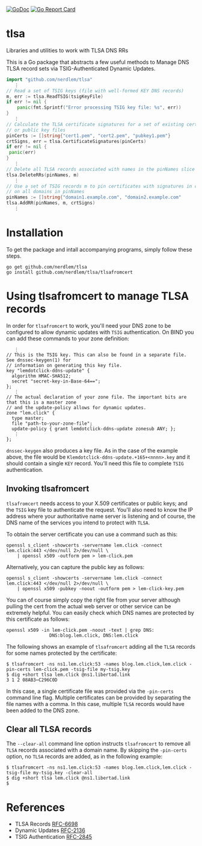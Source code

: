 [![GoDoc](https://godoc.org/github.com/nerdlem/tlsa?status.svg)](https://godoc.org/github.com/nerdlem/tlsa)
[![Go Report Card](https://goreportcard.com/badge/github.com/nerdlem/tlsa)](https://goreportcard.com/report/github.com/nerdlem/tlsa)

# tlsa

Libraries and utilities to work with TLSA DNS RRs

This is a Go package that abstracts a few useful methods to Manage DNS TLSA record sets  via TSIG-Authenticated Dynamic Updates.

```go
import "github.com/nerdlem/tlsa"
   ⋮
// Read a set of TSIG keys (file with well-formed KEY DNS records)
m, err := tlsa.ReadTSIG(tsigKeyFile)
if err != nil {
	panic(fmt.Sprintf("Error processing TSIG key file: %s", err))
}
   ⋮
// Calculate the TLSA certificate signatures for a set of existing certificates
// or public key files
pinCerts := []string{"cert1.pem", "cert2.pem", "pubkey1.pem"}
crtSigns, err = tlsa.CertificateSignatures(pinCerts)
if err != nil {
 panic(err)
}
   ⋮
// Delete all TLSA records associated with names in the pinNames slice
tlsa.DeleteRRs(pinNames, m)
   ⋮
// Use a set of TSIG records m to pin certificates with signatures in crtSigns
// on all domains in pinNames
pinNames := []string{"domain1.example.com", "domain2.example.com"
tlsa.AddRR(pinNames, m, crtSigns)
   ⋮
```

# Installation

To get the package and intall accompanying programs, simply follow these steps.

```
go get github.com/nerdlem/tlsa
go install github.com/nerdlem/tlsa/tlsafromcert
```

# Using tlsafromcert to manage TLSA records

In order for `tlsafromcert` to work, you'll need your DNS zone to be configured to allow dynamic updates with `TSIG` authentication. On BIND you can add these commands to your zone definition:

```bind
   ⋮
// This is the TSIG key. This can also be found in a separate file. See dnssec-keygen(1) for
// information on generating this key file.
key "lemdotclick-ddns-update" {
  algorithm HMAC-SHA512;
  secret "secret-key-in-Base-64==";
};
   ⋮
// The actual declaration of your zone file. The important bits are that this is a master zone
// and the update-policy allows for dynamic updates.
zone "lem.click" {
  type master;
  file "path-to-your-zone-file";
  update-policy { grant lemdotclick-ddns-update zonesub ANY; };
   ⋮
};
```

`dnssec-keygen` also produces a key file. As in the case of the example above, the file would be `Klemdotclick-ddns-update.+165+<nnnn>.key` and it should contain a single `KEY` record. You'll need this file to complete `TSIG` authentication.

## Invoking tlsafromcert

`tlsafromcert` needs access to your X.509 certificates or public keys; and the `TSIG` key file to authenticate the request. You'll also need to know the IP address where your authoritative name server is listening and of course, the DNS name of the services you intend to protect with `TLSA`.

To obtain the server certificate you can use a command such as this:

```
openssl s_client -showcerts -servername lem.click -connect lem.click:443 </dev/null 2>/dev/null \
    | openssl x509 -outform pem > lem-click.pem
```

Alternatively, you can capture the public key as follows:

```
openssl s_client -showcerts -servername lem.click -connect lem.click:443 </dev/null 2>/dev/null \
    | openssl x509 -pubkey -noout -outform pem > lem-click-key.pem
```


You can of course simply copy the right file from your server although pulling the cert from the actual web server or other service can be extremely helpful. You can easily check which DNS names are protected by this certificate as follows:

```
openssl x509 -in lem-click.pem -noout -text | grep DNS:
                DNS:blog.lem.click, DNS:lem.click
```

The following shows an example of `tlsafromcert` adding all the `TLSA` records for some names protected by the certificate:

```
$ tlsafromcert -ns ns1.lem.click:53 -names blog.lem.click,lem.click -pin-certs lem-click.pem -tsig-file my-tsig.key
$ dig +short tlsa lem.click @ns1.libertad.link
3 1 2 08AB3⋯C296C0D
```

In this case, a single certificate file was provided via the `-pin-certs` command line flag. Multiple certificates can be provided by separating the file names with a comma. In this case, multiple `TLSA` records would have been added to the DNS zone.

## Clear all TLSA records

The `--clear-all` command line option instructs `tlsafromcert` to remove all `TLSA` records associated with a domain name. By skipping the `-pin-certs` option, no `TLSA` records are added, as in the following example:

```
$ tlsafromcert -ns ns1.lem.click:53 -names blog.lem.click,lem.click -tsig-file my-tsig.key -clear-all
$ dig +short tlsa lem.click @ns1.libertad.link
$
```

# References

* TLSA Records [RFC-6698](https://tools.ietf.org/html/rfc6698)
* Dynamic Updates [RFC-2136](https://tools.ietf.org/html/rfc2136)
* TSIG Authentication [RFC-2845](https://www.ietf.org/rfc/rfc2845)
